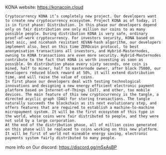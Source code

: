 KONA
website: https://konacoin.cloud

	Cryptocurrency KONA it’s completely new project. Our developers want to create new cryptocurrency ecosystem. Project KONA as of today, it is in first phase: Distribution. In this phase our developers depend only on fair distribution one only million our coins to as many possible people. During distribution KONA is very safe, ordinary proof-of-work cryptocurrency. For investors security, KONA based on best asic, and nicehash resistant XEVAN-hash algorithm, our developers implement also, best on this time ZEROcoin protocol, to best anonymisation transactions all investors, and Hybrid-Masternodes, owning to KONA transactions are even more security. Hybrid-Masternodes contribute to the fact that KONA is worth investing as soon as possible. On distribution phase every sixty seconds, one coin is mined, half to miner, half to masternode owner, after block 75000, our developers reduced block reward at 50%, it will extend distribution time, and will raise the value of coins. 
	In first phase our developers deal with testing technological innovations and designing a new energy efficient electronic payment platform based on Internet-of-Things (IoT), and other, too mobile devices. The main feature of this new cryptocurrency is the tangle, a directed acyclic graph (DAG) for storing transactions. The tangle naturally succeeds the blockchain as its next evolutionary step, and offers features that are required to establish a machine-to-machine micropayment system. It will be the first ecosystem of this type in the world, whose coins were fair distributed to people, and they were not sold by a large corporation. 
	At the end of the distribution phase, all of million coins generated on this phase will be replaced to coins working on this new platform. It will be first of world not mineable energy saving, electronic payments system fairly distributed to many people.
  
  more info on Our discord: https://discord.gg/m5xAsBP
  
  


